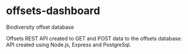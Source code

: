 # offsets-dashboard
Biodiversity offset database


Offsets REST API created to GET and POST data to the offsets database. API created using Node.js, Express and PostgreSql.